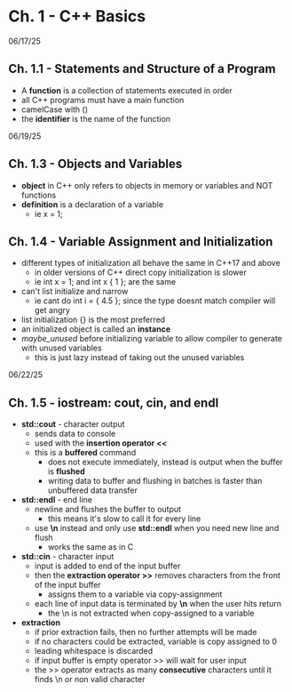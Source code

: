 # Ch. 1 - C++ Basics

06/17/25
## Ch. 1.1 - Statements and Structure of a Program
- A **function** is a collection of statements executed in order
- all C++ programs must have a main function
- camelCase with ()
- the **identifier** is the name of the function


06/19/25
## Ch. 1.3 - Objects and Variables
- **object** in C++ only refers to objects in memory or variables and NOT functions
- **definition** is a declaration of a variable
  - ie x = 1;


## Ch. 1.4 - Variable Assignment and Initialization
- different types of initialization all behave the same in C++17 and above
  - in older versions of C++ direct copy initialization is slower
  - ie int x = 1; and int x { 1 }; are the same
- can't list initialize and narrow
  - ie cant do int i = { 4.5 }; since the type doesnt match compiler will get angry
- list initialization {} is the most preferred
- an initialized object is called an **instance**
- *maybe_unused* before initializing variable to allow compiler to generate with unused variables
  - this is just lazy instead of taking out the unused variables


06/22/25
## Ch. 1.5 - iostream: cout, cin, and endl
- **std::cout** - character output
  - sends data to console
  - used with the **insertion operator <<**
  - this is a **buffered** command
    - does not execute immediately, instead is output when the buffer is **flushed**
    - writing data to buffer and flushing in batches is faster than unbuffered data transfer
- **std::endl** - end line
  - newline and flushes the buffer to output
    - this means it's slow to call it for every line
  - use **\n** instead and only use **std::endl** when you need new line and flush
    - works the same as in C
- **std::cin** - character input
  - input is added to end of the input buffer
  - then the **extraction operator >>** removes characters from the front of the input buffer
    - assigns them to a variable via copy-assignment
  - each line of input data is terminated by **\n** when the user hits return
    - the \n is not extracted when copy-assigned to a variable
- **extraction**
  - if prior extraction fails, then no further attempts will be made
  - if no characters could be extracted, variable is copy assigned to 0
  - leading whitespace is discarded
  - if input buffer is empty operator >> will wait for user input
  - the >> operator extracts as many **consecutive** characters until it finds \n or non valid character



